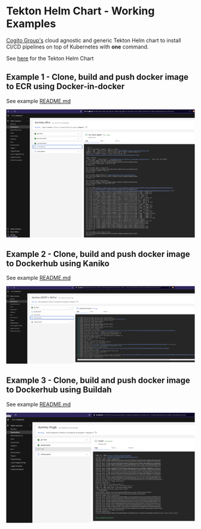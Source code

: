 # Tekton Helm Chart - Working Examples 

[Cogito Group's](https://cogitogroup.co.uk) cloud agnostic and generic Tekton Helm chart to install CI/CD pipelines on top of Kubernetes with **one** command. 

See [here](https://github.com/cogitogroupltd/tekton-helm-chart) for the Tekton Helm Chart

## Example 1 - Clone, build and push docker image to ECR using Docker-in-docker

See example [README.md](./tekton-ecr-build-deploy/README.md)

![](./tekton-ecr-build-deploy/2022-10-17-23-18-35.png)

## Example 2 - Clone, build and push docker image to Dockerhub using Kaniko

See example [README.md](./tekton-kaniko-build-deploy/README.md)

![](./tekton-kaniko-build-deploy/2022-10-17-23-36-33.png)

## Example 3 - Clone, build and push docker image to Dockerhub using Buildah

See example [README.md](./tekton-buildah-build-deploy/README.md)

![](./tekton-buildah-build-deploy/2022-10-18-00-06-27.png)

